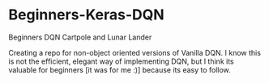# Beginners-Keras-DQN
Beginners DQN Cartpole and Lunar Lander

Creating a repo for non-object oriented versions of Vanilla DQN. 
I know this is not the efficient, elegant way of implementing DQN, 
but I think its valuable for beginners [it was for me :)] because its easy to follow.
